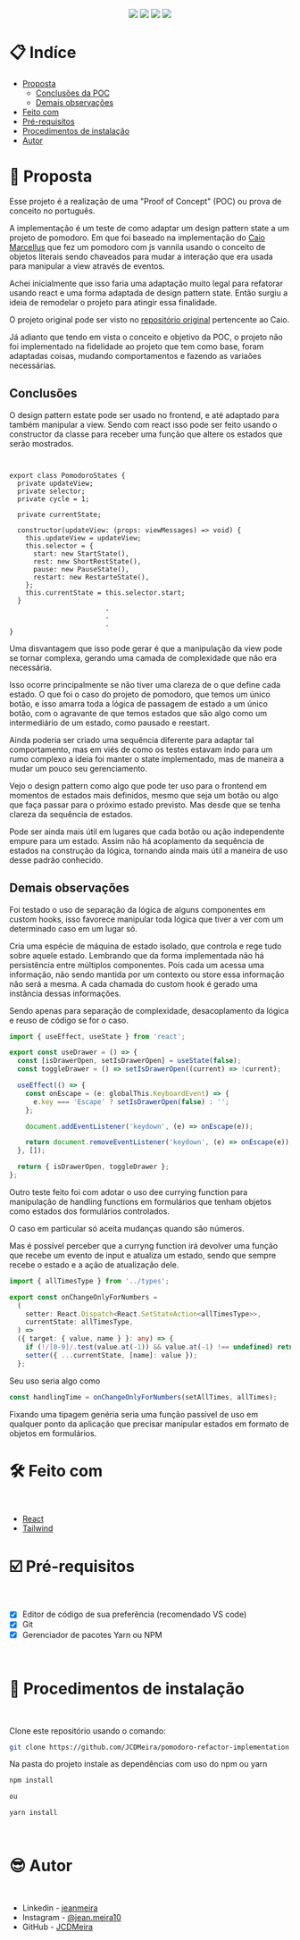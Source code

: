 <p align="center">
  <image
  src="https://img.shields.io/github/languages/count/JCDMeira/pomodoro-refactor-implementation"
  />
  <image
  src="https://img.shields.io/github/languages/top/JCDMeira/pomodoro-refactor-implementation"
  />
  <image
  src="https://img.shields.io/github/last-commit/JCDMeira/pomodoro-refactor-implementation"
  />
  <image
  src="https://img.shields.io/github/watchers/JCDMeira/pomodoro-refactor-implementation?style=social"
  />
</p>

# 📋 Indíce

- [Proposta](#id01)
  - [Conclusões da POC](#id01.1)
  - [Demais observações](#id01.2)
- [Feito com](#id02)
- [Pré-requisitos](#id03)
- [Procedimentos de instalação](#id04)
- [Autor](#id05)

# 🚀 Proposta <a name="id01"></a>

Esse projeto é a realização de uma "Proof of Concept" (POC) ou prova de conceito no português.

A implementação é um teste de como adaptar um design pattern state a um projeto de pomodoro. Em que foi baseado na implementação do [Caio Marcellus](https://github.com/marcelluscaio) que fez um pomodoro com js vannila usando o conceito de objetos literais sendo chaveados para mudar a interação que era usada para manipular a view através de eventos.

Achei inicialmente que isso faria uma adaptação muito legal para refatorar usando react e uma forma adaptada de design pattern state. Então surgiu a ideia de remodelar o projeto para atingir essa finalidade.

O projeto original pode ser visto no [repositório original](https://github.com/marcelluscaio/Pomodoro) pertencente ao Caio.

Já adianto que tendo em vista o conceito e objetivo da POC, o projeto não foi implementado na fidelidade ao projeto que tem como base, foram adaptadas coisas, mudando comportamentos e fazendo as variaões necessárias.

## Conclusões <a name="id01.1"></a>

O design pattern estate pode ser usado no frontend, e até adaptado para também manipular a view. Sendo com react isso pode ser feito usando o constructor da classe para receber uma função que altere os estados que serão mostrados.

```tsx


export class PomodoroStates {
  private updateView;
  private selector;
  private cycle = 1;

  private currentState;

  constructor(updateView: (props: viewMessages) => void) {
    this.updateView = updateView;
    this.selector = {
      start: new StartState(),
      rest: new ShortRestState(),
      pause: new PauseState(),
      restart: new RestarteState(),
    };
    this.currentState = this.selector.start;
  }
                        .
                        .
                        .
}
```

Uma disvantagem que isso pode gerar é que a manipulação da view pode se tornar complexa, gerando uma camada de complexidade que não
era necessária.

Isso ocorre principalmente se não tiver uma clareza de o que define cada estado. O que foi o caso do projeto de pomodoro, que temos um único botão, e isso amarra toda a lógica de passagem de estado a um único botão, com o agravante de que temos estados que são algo como um intermediário de um estado, como pausado e reestart.

Ainda poderia ser criado uma sequência diferente para adaptar tal comportamento, mas em viés de como os testes estavam indo para um rumo complexo a ideia foi manter o state implementado, mas de maneira a mudar um pouco seu gerenciamento.

Vejo o design pattern como algo que pode ter uso para o frontend em momentos de estados mais definidos, mesmo que seja um botão ou algo que faça passar para o próximo estado previsto. Mas desde que se tenha clareza da sequência de estados.

Pode ser ainda mais útil em lugares que cada botão ou ação independente empure para um estado. Assim não há acoplamento da sequência de estados na construção da lógica, tornando ainda mais útil a maneira de uso desse padrão conhecido.

## Demais observações <a name="id01.2"></a>

Foi testado o uso de separação da lógica de alguns componentes em custom hooks, isso favorece manipular toda lógica que tiver a ver com um determinado caso em um lugar só.

Cria uma espécie de máquina de estado isolado, que controla e rege tudo sobre aquele estado. Lembrando que da forma implementada não há persistência entre múltiplos componentes. Pois cada um acessa uma informação, não sendo mantida por um contexto ou store essa informação não será a mesma. A cada chamada do custom hook é gerado uma instância dessas informações.

Sendo apenas para separação de complexidade, desacoplamento da lógica e reuso de código se for o caso.

```ts
import { useEffect, useState } from 'react';

export const useDrawer = () => {
  const [isDrawerOpen, setIsDrawerOpen] = useState(false);
  const toggleDrawer = () => setIsDrawerOpen((current) => !current);

  useEffect(() => {
    const onEscape = (e: globalThis.KeyboardEvent) => {
      e.key === 'Escape' ? setIsDrawerOpen(false) : '';
    };

    document.addEventListener('keydown', (e) => onEscape(e));

    return document.removeEventListener('keydown', (e) => onEscape(e));
  }, []);

  return { isDrawerOpen, toggleDrawer };
};
```

Outro teste feito foi com adotar o uso dee currying function para manipulação de handling functions em formulários que tenham objetos como estados dos formulários controlados.

O caso em particular só aceita mudanças quando são números.

Mas é possível perceber que a curryng function irá devolver uma função que recebe um evento de input e atualiza um estado, sendo que sempre recebe o estado e a ação de atualização dele.

```ts
import { allTimesType } from '../types';

export const onChangeOnlyForNumbers =
  (
    setter: React.Dispatch<React.SetStateAction<allTimesType>>,
    currentState: allTimesType,
  ) =>
  ({ target: { value, name } }: any) => {
    if (!/[0-9]/.test(value.at(-1)) && value.at(-1) !== undefined) return;
    setter({ ...currentState, [name]: value });
  };
```

Seu uso seria algo como

```ts
const handlingTime = onChangeOnlyForNumbers(setAllTimes, allTimes);
```

Fixando uma tipagem genéria seria uma função passível de uso em qualquer ponto da aplicação que precisar manipular estados em formato de objetos em formulários.

# 🛠 Feito com <a name="id02"></a>

<br />

- [React](https://reactjs.org/)
- [Tailwind](https://tailwindcss.com/docs/guides/create-react-app)

# ☑️ Pré-requisitos <a name="id03"></a>

<br />

- [x] Editor de código de sua preferência (recomendado VS code)
- [x] Git
- [x] Gerenciador de pacotes Yarn ou NPM

<br />

# 📝 Procedimentos de instalação <a name="id04"></a>

<br />

Clone este repositório usando o comando:

```bash
git clone https://github.com/JCDMeira/pomodoro-refactor-implementation.git
```

Na pasta do projeto instale as dependências com uso do npm ou yarn

```bash
npm install

ou

yarn install
```

<br />

# :sunglasses: Autor <a name="id05"></a>

<br />

- Linkedin - [jeanmeira](https://www.linkedin.com/in/jeanmeira/ 'https://www.linkedin.com/in/jeanmeira/')
- Instagram - [@jean.meira10](https://www.instagram.com/jean.meira10/ 'https://www.instagram.com/jean.meira10/')
- GitHub - [JCDMeira](https://github.com/JCDMeira 'https://github.com/JCDMeira')
